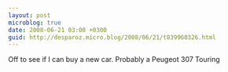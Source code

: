 ```yaml
---
layout: post
microblog: true
date: 2008-06-21 03:00 +0300
guid: http://desparoz.micro.blog/2008/06/21/t839960326.html
---
```

Off to see if I can buy a new car.  Probably a Peugeot 307 Touring
